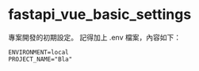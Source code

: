 # fastapi_vue_basic_settings

專案開發的初期設定。
記得加上 .env 檔案，內容如下：

```
ENVIRONMENT=local 
PROJECT_NAME="Bla"
```
